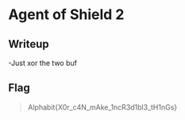 # Agent of Shield 2
## Writeup

-Just xor the two buf

## Flag
>Alphabit{X0r_c4N_mAke_1ncR3d1bl3_tH1nGs}

